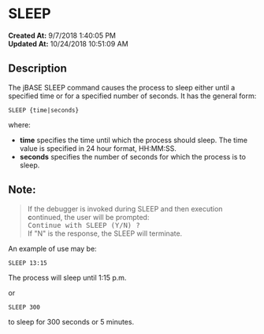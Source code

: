 # SLEEP

**Created At:** 9/7/2018 1:40:05 PM  
**Updated At:** 10/24/2018 10:51:09 AM  


## Description

The jBASE SLEEP command causes the process to sleep either until a specified time or for a specified number of seconds. It has the general form:

```
SLEEP {time|seconds}
```

where:

- **time** specifies the time until which the process should sleep. The time value is specified in 24 hour format, HH:MM:SS.
- **seconds** specifies the number of seconds for which the process is to sleep.




## Note: 


> If the debugger is invoked during SLEEP and then execution **c**ontinued, the user will be prompted:<samp><br>Continue with SLEEP (Y/N) ?<br></samp>If "N" is the response, the SLEEP will terminate.


An example of use may be:

```
SLEEP 13:15
```

The process will sleep until 1:15 p.m.

or

```
SLEEP 300
```

to sleep for 300 seconds or 5 minutes.
